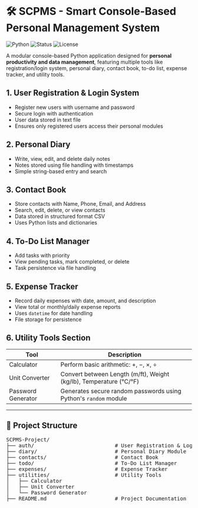 # 🛠️ SCPMS - Smart Console-Based Personal Management System

![Python](https://img.shields.io/badge/Language-Python-blue.svg)
![Status](https://img.shields.io/badge/Status-Completed-brightgreen)
![License](https://img.shields.io/badge/License-MIT-yellow.svg)

A modular console-based Python application designed for **personal productivity and data management**, featuring multiple tools like registration/login system, personal diary, contact book, to-do list, expense tracker, and utility tools.


## 1. User Registration & Login System

-  Register new users with username and password
-  Secure login with authentication
-  User data stored in text file
-  Ensures only registered users access their personal modules


## 2. Personal Diary

- Write, view, edit, and delete daily notes
- Notes stored using file handling with timestamps
- Simple string-based entry and search



## 3. Contact Book

- Store contacts with Name, Phone, Email, and Address
- Search, edit, delete, or view contacts
- Data stored in structured format CSV
- Uses Python lists and dictionaries


## 4. To-Do List Manager

-  Add tasks with priority
-  View pending tasks, mark completed, or delete
-  Task persistence via file handling



## 5. Expense Tracker

-  Record daily expenses with date, amount, and description
-  View total or monthly/daily expense reports
-  Uses `datetime` for date handling
-  File storage for persistence



##  6. Utility Tools Section

| Tool                     | Description                                                                 |
|--------------------------|-----------------------------------------------------------------------------|
|  Calculator             | Perform basic arithmetic: +, −, ×, ÷                                        |
|  Unit Converter         | Convert between Length (m/ft), Weight (kg/lb), Temperature (°C/°F)         |
|  Password Generator     | Generates secure random passwords using Python's `random` module            |

---

## 📁 Project Structure
<pre>
SCPMS-Project/
├── auth/                          # User Registration & Login
├── diary/                         # Personal Diary Module
├── contacts/                      # Contact Book
├── todo/                          # To-Do List Manager
├── expenses/                      # Expense Tracker
├── utilities/                     # Utility Tools
│   ├── Calculator
│   ├── Unit Converter
│   └── Password Generator
├── README.md                      # Project Documentation
</pre>
             




